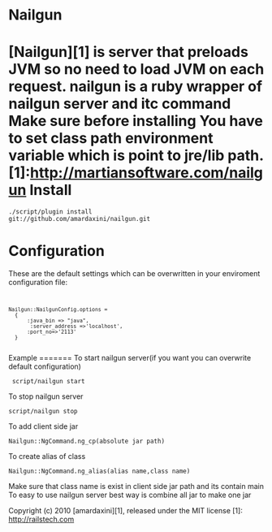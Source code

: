 Nailgun
=======
  [Nailgun][1] is server that preloads JVM so no need to load JVM on each request.
  nailgun is a ruby wrapper of nailgun server and itc command
  Make sure before installing You have to set class path environment variable
  which is point to jre/lib path.
  [1]:http://martiansoftware.com/nailgun
Install
=======

<code>./script/plugin install git://github.com/amardaxini/nailgun.git</code>

Configuration
==============

These are the default settings which can be overwritten in your enviroment configuration file:
<code>
   
   
    Nailgun::NailgunConfig.options = 
      {
          :java_bin => "java", 
           :server_address =>'localhost',
          :port_no=>'2113'
      }
  
  
</code>
Example
=======
To start nailgun server(if you want you can overwrite default configuration)

<code> script/nailgun start</code>

To stop nailgun server

<code>script/nailgun stop</code>

To add client side jar

<code>Nailgun::NgCommand.ng_cp(absolute jar path)</code>

To create alias of class

<code>Nailgun::NgCommand.ng_alias(alias name,class name)</code>
 
Make sure that class name is exist in client side jar path and its contain main
To easy to use nailgun server best way is combine all jar to make one jar

Copyright (c) 2010 [amardaxini][1], released under the MIT license
[1]: http://railstech.com
